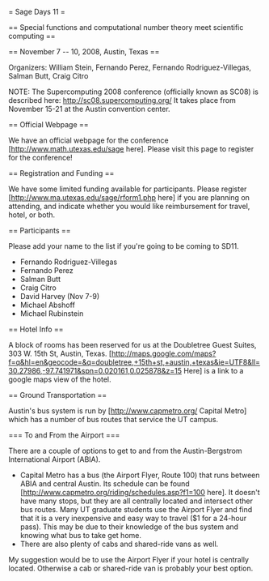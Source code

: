 = Sage Days 11 =

== Special functions and computational number theory meet scientific computing ==

== November 7 -- 10, 2008, Austin, Texas ==

Organizers: William Stein, Fernando Perez, Fernando Rodriguez-Villegas, Salman Butt, Craig Citro

NOTE: The Supercomputing 2008 conference (officially known as SC08) is
described here: http://sc08.supercomputing.org/  It takes place from
November 15-21 at the Austin convention center.

== Official Webpage ==

We have an official webpage for the conference [http://www.math.utexas.edu/sage here]. Please visit this page to register for the conference!

== Registration and Funding ==

We have some limited funding available for participants. Please register [http://www.ma.utexas.edu/sage/rform1.php here] if you are planning on attending, and indicate whether you would like reimbursement for travel, hotel, or both.

== Participants ==

Please add your name to the list if you're going to be coming to SD11.

 * Fernando Rodriguez-Villegas
 * Fernando Perez
 * Salman Butt
 * Craig Citro
 * David Harvey (Nov 7-9)
 * Michael Abshoff
 * Michael Rubinstein

== Hotel Info ==

A block of rooms has been reserved for us at the Doubletree Guest Suites, 303 W. 15th St, Austin, Texas. [http://maps.google.com/maps?f=q&hl=en&geocode=&q=doubletree,+15th+st,+austin,+texas&ie=UTF8&ll=30.27986,-97.741971&spn=0.020161,0.025878&z=15 Here] is a link to a google maps view of the hotel.

== Ground Transportation ==

Austin's bus system is run by [http://www.capmetro.org/ Capital Metro] which has a number of bus routes that service the UT campus.

=== To and From the Airport ===

There are a couple of options to get to and from the Austin-Bergstrom International Airport (ABIA).

 * Capital Metro has a bus (the Airport Flyer, Route 100) that runs between ABIA and central Austin. Its schedule can be found [http://www.capmetro.org/riding/schedules.asp?f1=100 here]. It doesn't have many stops, but they are all centrally located and intersect other bus routes. Many UT graduate students use the Airport Flyer and find that it is a very inexpensive and easy way to travel ($1 for a 24-hour pass). This may be due to their knowledge of the bus system and knowing what bus to take get home.
 * There are also plenty of cabs and shared-ride vans as well.

My suggestion would be to use the Airport Flyer if your hotel is centrally located. Otherwise a cab or shared-ride van is probably your best option.
